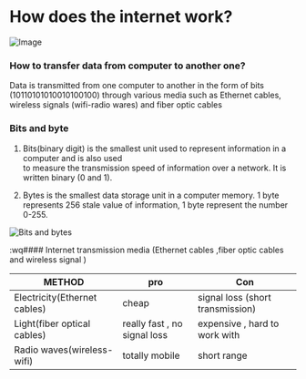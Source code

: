 # How does the internet work? 

![Image](https://qph.cf2.quoracdn.net/main-qimg-5b003f0c32acc5b996509ea283921f5f-lq)


### How to transfer data from computer to another one?

 Data is transmitted from one computer to another in the form of bits (10110101010010100100) through
various media such as Ethernet cables, wireless signals (wifi-radio wares) and fiber optic cables 

### Bits and byte
1. Bits(binary digit) is the smallest unit used to represent information in a computer and is also used  
 to measure the transmission speed of information over a network. It is written binary (0 and 1).

2. Bytes is the smallest data storage unit in a computer memory. 1 byte represents 256 stale value of information,
1 byte represent the number 0-255.

![Bits and bytes](https://st.quantrimang.com/photos/image/2017/08/26/don-vi-do-luong-luu-tru-tren-may-tinh.PNG)

:wq#### Internet transmission media (Ethernet cables ,fiber optic cables and  wireless signal )

|             METHOD           |               pro                             |                Con                               |
|------------------------------|-----------------------------------------------|--------------------------------------------------|
| Electricity(Ethernet cables) |             cheap                             | signal loss (short transmission)                 |
| Light(fiber optical cables)  |           really fast     ,    no signal loss |             expensive    ,     hard to work with |
| Radio waves(wireless-wifi)   |         totally mobile                        |            short range                           |



